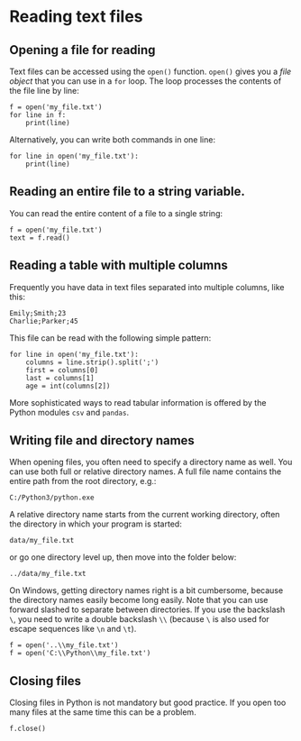 
# Reading text files

## Opening a file for reading

Text files can be accessed using the `open()` function. `open()` gives you a *file object* that you can use in a `for` loop. The loop processes the contents of the file line by line:

    f = open('my_file.txt')
    for line in f:
        print(line)

Alternatively, you can write both commands in one line:

    for line in open('my_file.txt'):
        print(line)


## Reading an entire file to a string variable.

You can read the entire content of a file to a single string:

    f = open('my_file.txt')
    text = f.read()


## Reading a table with multiple columns

Frequently you have data in text files separated into multiple columns, like this:

    Emily;Smith;23
    Charlie;Parker;45

This file can be read with the following simple pattern:

    for line in open('my_file.txt'):
        columns = line.strip().split(';')
        first = columns[0]
        last = columns[1]
        age = int(columns[2])


More sophisticated ways to read tabular information is offered by the Python modules `csv` and `pandas`.


## Writing file and directory names

When opening files, you often need to specify a directory name as well. You can use both full or relative directory names. A full file name contains the entire path from the root directory, e.g.:

    C:/Python3/python.exe

A relative directory name starts from the current working directory, often the directory in which your program is started:

    data/my_file.txt

or go one directory level up, then move into the folder below:

    ../data/my_file.txt

On Windows, getting directory names right is a bit cumbersome, because the directory names easily become long easily. Note that you can use forward slashed to separate between directories. If you use the backslash `\`, you need to write a double backslash `\\` (because `\` is also used for escape sequences like `\n` and `\t`).

    f = open('..\\my_file.txt')
    f = open('C:\\Python\\my_file.txt')


## Closing files

Closing files in Python is not mandatory but good practice. If you open too many files at the same time this can be a problem.

    f.close()

